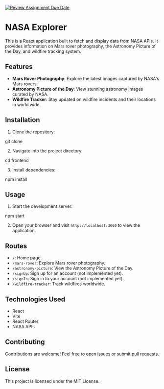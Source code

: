 [![Review Assignment Due Date](https://classroom.github.com/assets/deadline-readme-button-24ddc0f5d75046c5622901739e7c5dd533143b0c8e959d652212380cedb1ea36.svg)](https://classroom.github.com/a/V1F4A3D5)

# NASA Explorer

This is a React application built to fetch and display data from NASA APIs. It provides information on Mars rover photography, the Astronomy Picture of the Day, and wildfire tracking system.

## Features

- **Mars Rover Photography**: Explore the latest images captured by NASA's Mars rovers.
- **Astronomy Picture of the Day**: View stunning astronomy images curated by NASA.
- **Wildfire Tracker**: Stay updated on wildfire incidents and their locations in world wide.

## Installation

1. Clone the repository:

git clone <git url>


2. Navigate into the project directory:

cd frontend


3. Install dependencies:

npm install


## Usage

1. Start the development server:

npm start


2. Open your browser and visit `http://localhost:3000` to view the application.

## Routes

- `/`: Home page.
- `/mars-rover`: Explore Mars rover photography.
- `/astronomy-picture`: View the Astronomy Picture of the Day.
- `/signUp`: Sign up for an account (not implemented yet).
- `/signIn`: Sign in to your account (not implemented yet).
- `/wildfire-tracker`: Track wildfires worldwide.

## Technologies Used

- React
- Vite
- React Router
- NASA APIs

## Contributing

Contributions are welcome! Feel free to open issues or submit pull requests.

## License

This project is licensed under the MIT License.